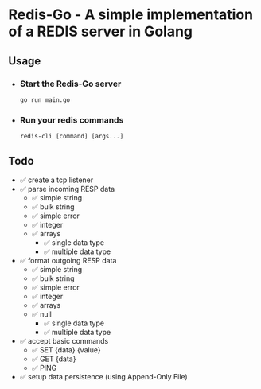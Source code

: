 # Redis-Go - A simple implementation of a REDIS server in Golang

## Usage
- ### Start the Redis-Go server
    ```go run main.go```
- ### Run your redis commands
    ```redis-cli [command] [args...]```

## Todo
    
- ✅ create a tcp listener
- ✅ parse incoming RESP data
    - ✅ simple string
    - ✅ bulk string
    - ✅ simple error
    - ✅ integer
    - ✅ arrays
        - ✅ single data type
        - ✅ multiple data type
- ✅ format outgoing RESP data
    - ✅ simple string
    - ✅ bulk string
    - ✅ simple error
    - ✅ integer
    - ✅ arrays
    - ✅ null
        - ✅ single data type
        - ✅ multiple data type
- ✅ accept basic commands
    - ✅ SET {data} {value}
    - ✅ GET {data}
    - ✅ PING
- ✅ setup data persistence (using Append-Only File)